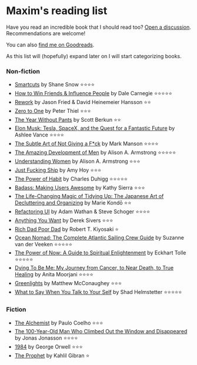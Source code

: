 # Maxim's reading list

Have you read an incredible book that I should read too? [Open a discussion](https://github.com/Maximization/reading-list/discussions/new). Recommendations are welcome!

You can also [find me on Goodreads](https://www.goodreads.com/user/show/60231550-maxim).

As this list will (hopefully) expand later on I will start categorizing books.

### Non-fiction
+ [Smartcuts](https://www.amazon.com/Smartcuts-Hackers-Innovators-Accelerate-Success/dp/0062302450) by Shane Snow ⭐️⭐️⭐️⭐️
+ [How to Win Friends & Influence People](https://www.amazon.com/How-Win-Friends-Influence-People/dp/0671027034) by Dale Carnegie ⭐️⭐️⭐️⭐️⭐️
+ [Rework](https://www.amazon.com/Rework-Jason-Fried/dp/0307463745) by Jason Fried & David Heinemeier Hansson ⭐️⭐️
+ [Zero to One](https://www.amazon.com/Zero-One-Notes-Startups-Future/dp/0804139296) by Peter Thiel ⭐️⭐️⭐️
+ [The Year Without Pants](https://www.amazon.com/Year-Without-Pants-WordPress-com-Future/dp/1118660633) by Scott Berkun ⭐️⭐️
+ [Elon Musk: Tesla, SpaceX, and the Quest for a Fantastic Future](https://www.amazon.com/Elon-Musk-SpaceX-Fantastic-Future/dp/0062301233) by Ashlee Vance ⭐️⭐️⭐️⭐️
+ [The Subtle Art of Not Giving a F*ck](https://www.amazon.com/Subtle-Art-Not-Giving-Counterintuitive/dp/0062457713) by Mark Manson ⭐️⭐️⭐️⭐️
+ [The Amazing Development of Men](https://www.amazon.com/Amazing-Development-Men-Expanded-2nd/dp/B00B2PID8S) by Alison A. Armstrong ⭐️⭐️⭐️⭐️⭐️
+ [Understanding Women](https://www.amazon.com/Understanding-Women-Unlock-the-Mystery/dp/B00B0G28GW) by Alison A. Armstrong ⭐️⭐️⭐️
+ [Just Fucking Ship](https://stackingthebricks.com/just-fucking-ship/) by Amy Hoy ⭐️⭐️⭐️
+ [The Power of Habit](https://www.amazon.com/Power-Habit-What-Life-Business/dp/081298160X) by Charles Duhigg ⭐️⭐️⭐️⭐️⭐️
+ [Badass: Making Users Awesome](https://www.amazon.com/Badass-Making-Awesome-Kathy-Sierra/dp/1491919019) by Kathy Sierra ⭐️⭐️⭐️
+ [The Life-Changing Magic of Tidying Up: The Japanese Art of Decluttering and Organizing](https://www.amazon.com/Life-Changing-Magic-Tidying-Decluttering-Organizing/dp/1607747308) by Marie Kondō ⭐️⭐️
+ [Refactoring UI](https://refactoringui.com/) by Adam Wathan & Steve Schoger ⭐️⭐️⭐️⭐️
+ [Anything You Want](https://www.amazon.com/Anything-You-Want-Lessons-Entrepreneur/dp/1511366079) by Derek Sivers ⭐️⭐️⭐️
+ [Rich Dad Poor Dad](https://www.amazon.com/Rich-Dad-Poor-Teach-Middle/dp/1612680194) by Robert T. Kiyosaki ⭐️
+ [Ocean Nomad: The Complete Atlantic Sailing Crew Guide](https://www.theoceanpreneur.com/books/) by Suzanne van der Veeken ⭐️️⭐️️⭐️⭐️⭐️
+ [The Power of Now: A Guide to Spiritual Enlightenment](https://www.amazon.com/Power-Now-Guide-Spiritual-Enlightenment/dp/1577314808) by Eckhart Tolle ⭐️⭐️⭐️⭐️⭐️
+ [Dying To Be Me: My Journey from Cancer, to Near Death, to True Healing](https://www.amazon.com/Dying-Be-Me-Journey-Healing/dp/1401937535) by Anita Moorjani ⭐️⭐️⭐️⭐️
+ [Greenlights](https://www.amazon.com/Greenlights-Matthew-McConaughey/dp/0593139135) by Matthew McConaughey ⭐️⭐️⭐️
+ [What to Say When You Talk to Your Self](https://www.amazon.in/What-When-Talk-Your-Self/dp/1501171992) by Shad Helmstetter ⭐️⭐️⭐️⭐️⭐️

### Fiction
+ [The Alchemist](https://www.amazon.com/Alchemist-Paulo-Coelho/dp/0061122416) by Paulo Coelho ⭐️⭐️⭐️
+ [The 100-Year-Old Man Who Climbed Out the Window and Disappeared](https://www.amazon.com/100-Year-Old-Man-Climbed-Window-Disappeared/dp/1401324649) by Jonas Jonasson ⭐️️️️️️️⭐️️️️️️️⭐️️️️️️️⭐️️️️️️️
+ [1984](https://www.amazon.com/1984-Signet-Classics-George-Orwell/dp/0451524934) by George Orwell ⭐️⭐️⭐️
+ [The Prophet](https://www.amazon.com/Prophet-Borzoi-Book-Kahlil-Gibran/dp/0394404289) by Kahlil Gibran ⭐️
